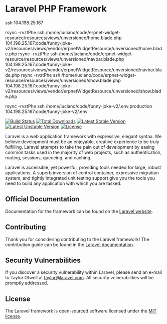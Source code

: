 
# Laravel PHP Framework

ssh 104.198.25.167

rsync -rvztPhe ssh /home/luciano/code/erpnet-widget-resource/resources/views/unversioned/home.blade.php 104.198.25.167:code/funny-joke-v2/resources/views/vendor/erpnetWidgetResource/unversioned/home.blade.php
rsync -rvztPhe ssh /home/luciano/code/erpnet-widget-resource/resources/views/unversioned/navbar.blade.php 104.198.25.167:code/funny-joke-v2/resources/views/vendor/erpnetWidgetResource/unversioned/navbar.blade.php
rsync -rvztPhe ssh /home/luciano/code/erpnet-widget-resource/resources/views/unversioned/show.blade.php 104.198.25.167:code/funny-joke-v2/resources/views/vendor/erpnetWidgetResource/unversioned/show.blade.php

rsync -rvztPhe ssh /home/luciano/code/funny-joke-v2/.env.production 104.198.25.167:code/funny-joke-v2/.env

[![Build Status](https://travis-ci.org/laravel/framework.svg)](https://travis-ci.org/laravel/framework)
[![Total Downloads](https://poser.pugx.org/laravel/framework/d/total.svg)](https://packagist.org/packages/laravel/framework)
[![Latest Stable Version](https://poser.pugx.org/laravel/framework/v/stable.svg)](https://packagist.org/packages/laravel/framework)
[![Latest Unstable Version](https://poser.pugx.org/laravel/framework/v/unstable.svg)](https://packagist.org/packages/laravel/framework)
[![License](https://poser.pugx.org/laravel/framework/license.svg)](https://packagist.org/packages/laravel/framework)

Laravel is a web application framework with expressive, elegant syntax. We believe development must be an enjoyable, creative experience to be truly fulfilling. Laravel attempts to take the pain out of development by easing common tasks used in the majority of web projects, such as authentication, routing, sessions, queueing, and caching.

Laravel is accessible, yet powerful, providing tools needed for large, robust applications. A superb inversion of control container, expressive migration system, and tightly integrated unit testing support give you the tools you need to build any application with which you are tasked.

## Official Documentation

Documentation for the framework can be found on the [Laravel website](http://laravel.com/docs).

## Contributing

Thank you for considering contributing to the Laravel framework! The contribution guide can be found in the [Laravel documentation](http://laravel.com/docs/contributions).

## Security Vulnerabilities

If you discover a security vulnerability within Laravel, please send an e-mail to Taylor Otwell at taylor@laravel.com. All security vulnerabilities will be promptly addressed.

## License

The Laravel framework is open-sourced software licensed under the [MIT license](http://opensource.org/licenses/MIT).
